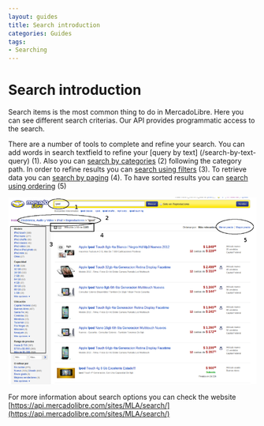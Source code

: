 ```yaml
---
layout: guides
title: Search introduction
categories: Guides
tags: 
- Searching
---
```


# Search introduction

Search items is the most common thing to do in MercadoLibre. Here you can see different search criterias.
Our API provides programmatic access to the search.

There are a number of tools to complete and refine your search. You can add words in search textfield to refine your [query by text] (/search-by-text-query) (1). Also you can [search by categories](/search-by-category) (2) following the category path. In order to refine results you can [search using filters](/search-filtering) (3). To retrieve data you can [search by paging](/search-paging) (4). To have sorted results you can [search using ordering](/search-using-sorting) (5)


![meli home](/images/search-visual-introduction.png)


For more information about search options you can check the website [https://api.mercadolibre.com/sites/MLA/search/](https://api.mercadolibre.com/sites/MLA/search/)

